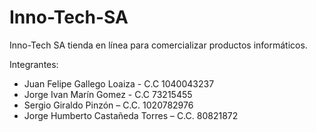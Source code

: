 # Inno-Tech-SA
Inno-Tech SA tienda en línea para comercializar productos informáticos.

Integrantes:
- Juan Felipe Gallego Loaiza - C.C 1040043237
- Jorge Ivan Marín Gomez - C.C 73215455
- Sergio Giraldo Pinzón – C.C. 1020782976
- Jorge Humberto Castañeda Torres – C.C. 80821872